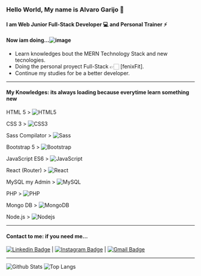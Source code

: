 ### Hello World, My name is Alvaro Garijo 👋
#### I am  Web Junior Full-Stack Developer 💻  and Personal Trainer ⚡

#### Now iam doing...![image](https://user-images.githubusercontent.com/90695425/152319882-dc7779ea-1695-44ab-b617-3cfad07c1f3c.png)

- Learn knowledges bout the MERN Technology Stack and new tecnologies. 
- Doing the personal proyect Full-Stack 👉🏻 [fenixFit].
- Continue my studies for be a better developer.
___

#### My Knowledges: its always loading because everytime learn something new

 
HTML 5 > ![HTML5](https://img.shields.io/badge/-HTML5-E34F26?style=flat-square&logo=html5&logoColor=white) 

CSS 3 >  ![CSS3](https://img.shields.io/badge/-CSS3-1572B6?style=flat-square&logo=css3) 

Sass Compilator > ![Sass](https://img.shields.io/badge/-Sass-black?style=flat-square&logo=Sass) 

Bootstrap 5 > ![Bootstrap](https://img.shields.io/badge/-Bootstrap-563D7C?style=flat-square&logo=bootstrap) 

JavaScript ES6 > ![JavaScript](https://img.shields.io/badge/-JavaScript-black?style=flat-square&logo=javascript) 

React (Router) > ![React](https://img.shields.io/badge/-React-black?style=flat-square&logo=react) 

MySQL my Admin > ![MySQL](https://img.shields.io/badge/-MySQL-black?style=flat-square&logo=mysql) 

PHP > ![PHP](https://img.shields.io/badge/-php-E34A86?style=flat-square&logo=php) 

Mongo DB > ![MongoDB](https://img.shields.io/badge/-MongoDB-black?style=flat-square&logo=mongodb) 

Node.js > ![Nodejs](https://img.shields.io/badge/-Nodejs-black?style=flat-square&logo=Node.js) 
___

#### Contact to me: if you need me...

[![Linkedin Badge](https://img.shields.io/badge/-AlvaroGarijo-blue?style=flat-square&logo=Linkedin&logoColor=white&link=https://www.linkedin.com/in/alvaro-garijo-s%C3%A1nchez-003416221/)](https://www.linkedin.com/in/alvaro-garijo-s%C3%A1nchez-003416221/) |
[![Instagram Badge](https://img.shields.io/badge/-AlvaroGarijo-purple?style=flat-square&logo=instagram&logoColor=white&link=https://www.instagram.com/alvarogarijo_fitness/?hl=es)](https://www.instagram.com/alvarogarijo_fitness/?hl=es) |
[![Gmail Badge](https://img.shields.io/badge/-garijoentrenamientoysalud@gmail.com-c14438?style=flat-square&logo=Gmail&logoColor=white&link=mailto:garijoentrenamientoysalud@gmail.com)](mailto:garijoentrenamientoysalud@gmail.com)
___

![Github Stats](https://github-readme-stats.vercel.app/api?username=AlvaroGarijo&count_private=true&show_icons=true&include_all_commits=false)
![Top Langs](https://github-readme-stats.vercel.app/api/top-langs/?username=AlvaroGarijo&hide=TeX&layout=compact)

